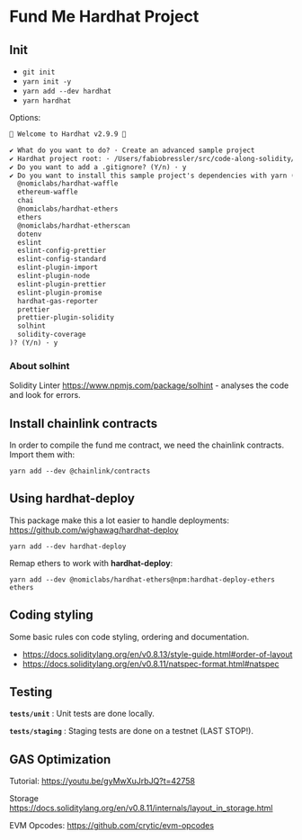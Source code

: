 # Fund Me Hardhat Project

## Init

- `git init`
- `yarn init -y`
- `yarn add --dev hardhat`
- `yarn hardhat`

Options:

```txt
👷 Welcome to Hardhat v2.9.9 👷‍

✔ What do you want to do? · Create an advanced sample project
✔ Hardhat project root: · /Users/fabiobressler/src/code-along-solidity/hardhat-fund-me-ts
✔ Do you want to add a .gitignore? (Y/n) · y
✔ Do you want to install this sample project's dependencies with yarn (
  @nomiclabs/hardhat-waffle
  ethereum-waffle
  chai
  @nomiclabs/hardhat-ethers
  ethers
  @nomiclabs/hardhat-etherscan
  dotenv
  eslint
  eslint-config-prettier
  eslint-config-standard
  eslint-plugin-import
  eslint-plugin-node
  eslint-plugin-prettier
  eslint-plugin-promise
  hardhat-gas-reporter
  prettier
  prettier-plugin-solidity
  solhint
  solidity-coverage
)? (Y/n) · y
```

### About solhint

Solidity Linter <https://www.npmjs.com/package/solhint> - analyses the code and look for errors.

## Install chainlink contracts

In order to compile the fund me contract, we need the chainlink contracts. Import them with:

`yarn add --dev @chainlink/contracts`

## Using hardhat-deploy

This package make this a lot easier to handle deployments: <https://github.com/wighawag/hardhat-deploy>

`yarn add --dev hardhat-deploy`

Remap ethers to work with **hardhat-deploy**:

`yarn add --dev @nomiclabs/hardhat-ethers@npm:hardhat-deploy-ethers ethers`

## Coding styling

Some basic rules con code styling, ordering and documentation.

- <https://docs.soliditylang.org/en/v0.8.13/style-guide.html#order-of-layout>
- <https://docs.soliditylang.org/en/v0.8.11/natspec-format.html#natspec>

## Testing

**`tests/unit`** : Unit tests are done locally.

**`tests/staging`** : Staging tests are done on a testnet (LAST STOP!).

## GAS Optimization

Tutorial: <https://youtu.be/gyMwXuJrbJQ?t=42758>

Storage <https://docs.soliditylang.org/en/v0.8.11/internals/layout_in_storage.html>

EVM Opcodes: <https://github.com/crytic/evm-opcodes>
